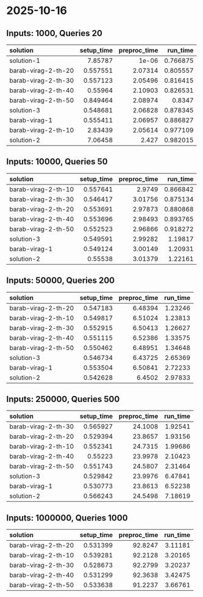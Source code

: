 # 2025-10-16

## Inputs: 1000, Queries 20

| solution            |   setup_time |   preproc_time |   run_time |
|:--------------------|-------------:|---------------:|-----------:|
| solution-1          |     7.85787  |        1e-06   |   0.766875 |
| barab-virag-2-th-20 |     0.557551 |        2.07314 |   0.805557 |
| barab-virag-2-th-30 |     0.557123 |        2.05496 |   0.816415 |
| barab-virag-2-th-40 |     0.55964  |        2.10903 |   0.826531 |
| barab-virag-2-th-50 |     0.849464 |        2.08974 |   0.8347   |
| solution-3          |     0.548681 |        2.06828 |   0.878345 |
| barab-virag-1       |     0.555411 |        2.06957 |   0.886827 |
| barab-virag-2-th-10 |     2.83439  |        2.05614 |   0.977109 |
| solution-2          |     7.06458  |        2.427   |   0.982015 |

## Inputs: 10000, Queries 50

| solution            |   setup_time |   preproc_time |   run_time |
|:--------------------|-------------:|---------------:|-----------:|
| barab-virag-2-th-10 |     0.557641 |        2.9749  |   0.866842 |
| barab-virag-2-th-30 |     0.546417 |        3.01756 |   0.875134 |
| barab-virag-2-th-20 |     0.553691 |        2.97873 |   0.880868 |
| barab-virag-2-th-40 |     0.553696 |        2.98493 |   0.893765 |
| barab-virag-2-th-50 |     0.552523 |        2.96866 |   0.918272 |
| solution-3          |     0.549591 |        2.99282 |   1.19817  |
| barab-virag-1       |     0.549124 |        3.00149 |   1.20931  |
| solution-2          |     0.55538  |        3.01379 |   1.22161  |

## Inputs: 50000, Queries 200

| solution            |   setup_time |   preproc_time |   run_time |
|:--------------------|-------------:|---------------:|-----------:|
| barab-virag-2-th-20 |     0.547183 |        6.48394 |    1.23246 |
| barab-virag-2-th-10 |     0.549817 |        6.51024 |    1.23813 |
| barab-virag-2-th-30 |     0.552915 |        6.50413 |    1.26627 |
| barab-virag-2-th-40 |     0.551115 |        6.52386 |    1.33575 |
| barab-virag-2-th-50 |     0.550462 |        6.48951 |    1.34648 |
| solution-3          |     0.546734 |        6.43725 |    2.65369 |
| barab-virag-1       |     0.553504 |        6.50841 |    2.72233 |
| solution-2          |     0.542628 |        6.4502  |    2.97833 |

## Inputs: 250000, Queries 500

| solution            |   setup_time |   preproc_time |   run_time |
|:--------------------|-------------:|---------------:|-----------:|
| barab-virag-2-th-30 |     0.565927 |        24.1008 |    1.92541 |
| barab-virag-2-th-20 |     0.529394 |        23.8657 |    1.93156 |
| barab-virag-2-th-10 |     0.552341 |        24.7315 |    1.99686 |
| barab-virag-2-th-40 |     0.55223  |        23.9978 |    2.10423 |
| barab-virag-2-th-50 |     0.551743 |        24.5807 |    2.31464 |
| solution-3          |     0.529842 |        23.9976 |    6.47841 |
| barab-virag-1       |     0.530773 |        23.8613 |    6.52238 |
| solution-2          |     0.566243 |        24.5498 |    7.18619 |

## Inputs: 1000000, Queries 1000

| solution            |   setup_time |   preproc_time |   run_time |
|:--------------------|-------------:|---------------:|-----------:|
| barab-virag-2-th-20 |     0.531399 |        92.8247 |    3.11181 |
| barab-virag-2-th-10 |     0.539281 |        92.2128 |    3.20165 |
| barab-virag-2-th-30 |     0.528673 |        92.2799 |    3.20237 |
| barab-virag-2-th-40 |     0.531299 |        92.3638 |    3.42475 |
| barab-virag-2-th-50 |     0.533638 |        91.2237 |    3.66761 |